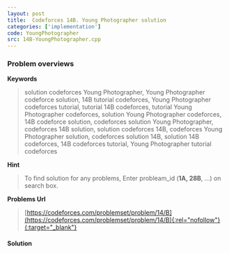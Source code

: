```yaml
---
layout: post
title:  Codeforces 14B. Young Photographer solution
categories: ['implementation']
code: YoungPhotographer
src: 14B-YoungPhotographer.cpp
---
```

### **Problem overviews**

**Keywords**
> solution codeforces Young Photographer, Young Photographer codeforce solution, 14B tutorial codeforces, Young Photographer codeforces tutorial, tutorial 14B codeforces, tutorial Young Photographer codeforces, solution Young Photographer codeforces, 14B codeforce solution, codeforces solution Young Photographer, codeforces 14B solution, solution codeforces 14B, codeforces Young Photographer solution, codeforces solution 14B, solution 14B codeforces, 14B codeforces tutorial, Young Photographer tutorial codeforces

**Hint**
> To find solution for any problems, Enter probleam_id (**1A, 28B**, ...) on search box. 

**Problems Url**
> [https://codeforces.com/problemset/problem/14/B](https://codeforces.com/problemset/problem/14/B){:rel="nofollow"}{:target="_blank"}

#### **Solution**



